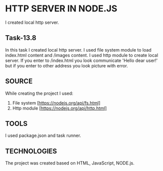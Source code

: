 # HTTP SERVER IN NODE.JS

I created local http server.

## Task-13.8

In this task I created local http server. I used file system module to load index.html content and /images content. I used http module to create local server. If you enter to /index.html you look communicate 'Hello dear user!' but if you enter to other address you look picture with error.
 
## SOURCE 
While creating the project I used: 
1. File system [https://nodejs.org/api/fs.html]
2. Http module [https://nodejs.org/api/http.html]

## TOOLS 
I used package.json and task runner.

## TECHNOLOGIES 
The project was created based on HTML, JavaScript, NODE.js.

